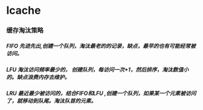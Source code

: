 # lcache
<h3>缓存淘汰策略
<h5>FIFO 先进先出,创建一个队列，淘汰最老的的记录，缺点，最早的也有可能经常被访问。
<h5>LFU 淘汰访问频率最少的，  创建队列，每访问一次+1，然后排序，淘汰数值小的。缺点浪费内存去维护。
<h5>LRU 最近最少被访问的，结合FIFO和LFU ,创建一个队列，如果某一个元素被访问了，就移动到队尾。淘汰队首的元素。


